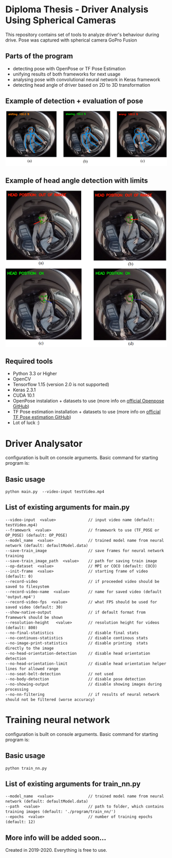 # Diploma Thesis - Driver Analysis Using Spherical Cameras
This repository contains set of tools to analyze  driver's behaviour during drive. Pose was captured with spherical camera GoPro Fusion
## Parts of the program
* detecting pose with OpenPose or TF Pose Estimation
* unifying results of both frameworks for next usage
* analysing pose with convolutional neural network in Keras framework
* detecting head angle of driver based on 2D to 3D transformation

## Example of detection + evaluation of pose
![nnresult2](https://raw.githubusercontent.com/michalfalat/SP_VSB/master/images/nnresult2.png)

## Example of head angle detection with limits
![headLimits](https://raw.githubusercontent.com/michalfalat/SP_VSB/master/images/headLimits.png)


## Required tools
* Python 3.3 or Higher
* OpenCV
* Tensorflow 1.15 (version 2.0  is not supported)
* Keras 2.3.1
* CUDA 10.1
* OpenPose instalation + datasets to use (more info on [official Openpose GitHub](https://github.com/CMU-Perceptual-Computing-Lab/openpose))
* TF Pose estimation installation  + datasets to use (more info on [official TF Pose estimation GitHub](https://github.com/ildoonet/tf-pose-estimation))
* Lot of luck :) 


# Driver Analysator
configuration is built on console arguments. Basic command for starting program is:


## Basic usage
``` 
python main.py  --video-input testVideo.mp4
```

## List of existing arguments for main.py
```
--video-input  <value>              // input video name (default: testVideo.mp4)
--framework  <value>                // framework to use (TF_POSE or OP_POSE) (default: OP_POSE)
--model_name  <value>               // trained model name from neural network (default: defaultModel.data)
--save-train_image                  // save frames for neural network training
--save-train_image_path  <value>    // path for saving train image
--op-dataset  <value>               // MPI or COCO (default: COCO)
--init-frame  <value>               // starting frame of video (default: 0)
--record-video                      // if proceeded video should be saved to filesystem 
--record-video-name  <value>        // name for saved video (default 'output.mp4')
--record-video-fps  <value>         // what FPS should be used for saved video (default: 30)
--show-native-output                // if default format from framework should be shown
--resolution-height   <value>       // resolution height for videos (default: 800)
--no-final-statistics               // disable final stats
--no-continuos-statistics           // disable continous stats
--no-image-print-statistics         // disable printing  stats directly to the image
--no-head-orientation-detection     // disable head orientation detection
--no-head-orientation-limit         // disable head orientation helper lines for allowed range
--no-seat-belt-detection            // not used 
--no-body-detection                 // disable pose detection
--no-showing-output                 // disable showing images during processing
--no-nn-filtering                   // if results of neural network should not be filtered (worse accuracy)
```



# Training neural network 
configuration is built on console arguments. Basic command for starting program is:

## Basic usage
``` 
python train_nn.py
```

## List of existing arguments for train_nn.py
```
--model_name  <value>               // trained model name from neural network (default: defaultModel.data)
--path  <value>                     // path to folder, which contains training images (default: './program/train_nn/')
--epochs  <value>                   // number of training epochs (default: 12)
```

## More info will be added soon...

Created in 2019-2020. Everything is free to use.